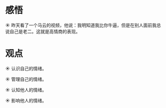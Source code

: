 # 感悟

☀️ 昨天看了一个马云的视频，他说：我明知道我比你牛逼，但是在别人面前我总说自己是老二。这就是高情商的表现。

# 观点

☀️ 认识自己的情绪。

☀️ 管理自己的情绪。

☀️ 认知他人的情绪。

☀️ 影响他人的情绪。
